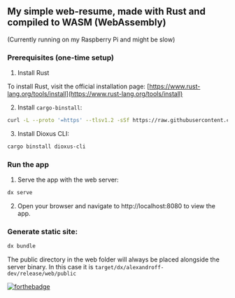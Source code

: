 ## My simple web-resume, made with Rust and compiled to WASM (WebAssembly)

(Currently running on my Raspberry Pi and might be slow)

### Prerequisites (one-time setup)

1. Install Rust

To install Rust, visit the official installation page: [https://www.rust-lang.org/tools/install](https://www.rust-lang.org/tools/install)

2. Install `cargo-binstall`:

```bash
curl -L --proto '=https' --tlsv1.2 -sSf https://raw.githubusercontent.com/cargo-bins/cargo-binstall/main/install-from-binstall-release.sh | bash
````

3. Install Dioxus CLI:   

```bash
cargo binstall dioxus-cli
```

### Run the app

1. Serve the app with the web server:

```bash
dx serve
```

2. Open your browser and navigate to http://localhost:8080 to view the app.

### Generate static site:

```bash
dx bundle
```

The public directory in the web folder will always be placed alongside the server binary. In this case it is `target/dx/alexandroff-dev/release/web/public`

[![forthebadge](https://forthebadge.com/images/badges/made-with-rust.svg)](https://forthebadge.com)
